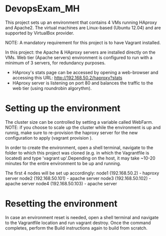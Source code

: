 # DevopsExam_MH
This project sets up an environment that contains 4 VMs running HAproxy and Apache2. 
The virtual machines are Linux-based (Ubuntu 12.04) and are supported by VirtualBox provider. 

NOTE: A mandatory requirement for this project is to have Vagrant installed.

In this project: the Apache & HAproxy servers are installed directly on the VMs. 
Web tier (Apache servers) environment is configured to run with a minimum of 3 servers, for redundancy purposes. 

* HAproxy's stats page can be accessed by opening a web-browser and accessing this URL: http://192.168.50.2/haproxy?stats
* HAproxy server is listening on port 80 and balances the traffic to the web tier (using roundrobin algorythm). 


# Setting up the environment
The cluster size can be controlled by setting a variable called WebFarm. 
NOTE: if you choose to scale up the cluster while the environment is up and runnig, make sure to re-provision the haproxy server for the new configuration to apply (vagrant provision <apacheservername>). 

In order to create the environment, open a shell terminal, navigate to the folder to which this project was cloned (e.g. in which the Vagrantfile is located) and type 'vagrant up'.Depending on the host, it may take ~10-20 minutes for the entire environment to be up and running.

The first 4 nodes will be set up accordingly:
node1 (192.168.50.2) - haproxy server
node2 (192.168.50.101) - apache server 
node3 (192.168.50.102) - apache server
node4 (192.168.50.103) - apache server

# Resetting the environment
In case an environment reset is needed, open a shell terminal and navigate to the Vagrantfile location and run vagrant destroy.
Once the command completes, perform the Build instructions again to build from scratch.
